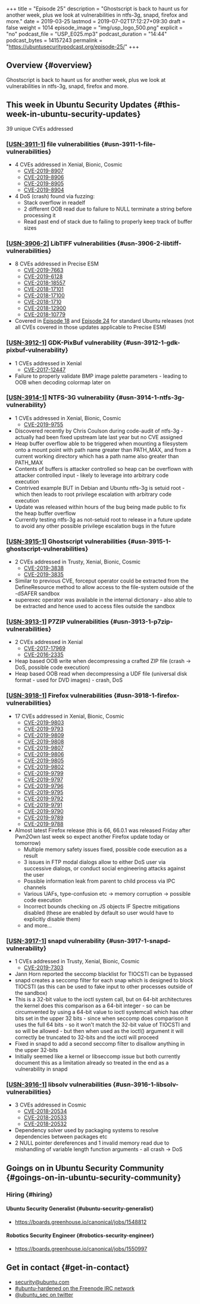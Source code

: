+++
title = "Episode 25"
description = "Ghostscript is back to haunt us for another week, plus we look at vulnerabilities in ntfs-3g, snapd, firefox and more."
date = 2019-03-25
lastmod = 2019-07-02T17:12:27+09:30
draft = false
weight = 1014
episode_image = "img/usp_logo_500.png"
explicit = "no"
podcast_file = "USP_E025.mp3"
podcast_duration = "14:44"
podcast_bytes = 14157243
permalink = "https://ubuntusecuritypodcast.org/episode-25/"
+++

## Overview {#overview}

Ghostscript is back to haunt us for another week, plus we look at vulnerabilities in ntfs-3g, snapd, firefox and more.


## This week in Ubuntu Security Updates {#this-week-in-ubuntu-security-updates}

39 unique CVEs addressed


### [[USN-3911-1](https://usn.ubuntu.com/3911-1/)] file vulnerabilities {#usn-3911-1-file-vulnerabilities}

-   4 CVEs addressed in Xenial, Bionic, Cosmic
    -   [CVE-2019-8907](https://people.canonical.com/~ubuntu-security/cve/CVE-2019-8907)
    -   [CVE-2019-8906](https://people.canonical.com/~ubuntu-security/cve/CVE-2019-8906)
    -   [CVE-2019-8905](https://people.canonical.com/~ubuntu-security/cve/CVE-2019-8905)
    -   [CVE-2019-8904](https://people.canonical.com/~ubuntu-security/cve/CVE-2019-8904)
-   4 DoS (crash) found via fuzzing:
    -   Stack overflow in readelf
    -   2 different OOB read due to failure to NULL terminate a string before processing it
    -   Read past end of stack due to failing to properly keep track of buffer sizes


### [[USN-3906-2](https://usn.ubuntu.com/3906-2/)] LibTIFF vulnerabilities {#usn-3906-2-libtiff-vulnerabilities}

-   8 CVEs addressed in Precise ESM
    -   [CVE-2019-7663](https://people.canonical.com/~ubuntu-security/cve/CVE-2019-7663)
    -   [CVE-2019-6128](https://people.canonical.com/~ubuntu-security/cve/CVE-2019-6128)
    -   [CVE-2018-18557](https://people.canonical.com/~ubuntu-security/cve/CVE-2018-18557)
    -   [CVE-2018-17101](https://people.canonical.com/~ubuntu-security/cve/CVE-2018-17101)
    -   [CVE-2018-17100](https://people.canonical.com/~ubuntu-security/cve/CVE-2018-17100)
    -   [CVE-2018-1710](https://people.canonical.com/~ubuntu-security/cve/CVE-2018-1710)
    -   [CVE-2018-12900](https://people.canonical.com/~ubuntu-security/cve/CVE-2018-12900)
    -   [CVE-2018-10779](https://people.canonical.com/~ubuntu-security/cve/CVE-2018-10779)
-   Covered in [Episode 18](https://ubuntusecuritypodcast.org/episode-18/) and [Episode 24](https://ubuntusecuritypodcast.org/episode-24/) for standard Ubuntu releases (not
    all CVEs covered in those updates applicable to Precise ESM)


### [[USN-3912-1](https://usn.ubuntu.com/3912-1/)] GDK-PixBuf vulnerability {#usn-3912-1-gdk-pixbuf-vulnerability}

-   1 CVEs addressed in Xenial
    -   [CVE-2017-12447](https://people.canonical.com/~ubuntu-security/cve/CVE-2017-12447)
-   Failure to properly validate BMP image palette parameters - leading to
    OOB when decoding colormap later on


### [[USN-3914-1](https://usn.ubuntu.com/3914-1/)] NTFS-3G vulnerability {#usn-3914-1-ntfs-3g-vulnerability}

-   1 CVEs addressed in Xenial, Bionic, Cosmic
    -   [CVE-2019-9755](https://people.canonical.com/~ubuntu-security/cve/CVE-2019-9755)
-   Discovered recently by Chris Coulson during code-audit of ntfs-3g -
    actually had been fixed upstream late last year but no CVE assigned
-   Heap buffer overflow able to be triggered when mounting a filesystem
    onto a mount point with path name greater than PATH\_MAX, and from a
    current working directory which has a path name also greater than
    PATH\_MAX
-   Contents of buffers is attacker controlled so heap can be overflown
    with attacker controlled input - likely to leverage into arbitrary
    code execution
-   Contrived example BUT in Debian and Ubuntu ntfs-3g is setuid root -
    which then leads to root privilege escalation with arbitrary code
    execution
-   Update was released within hours of the bug being made public to fix
    the heap buffer overflow
-   Currently testing ntfs-3g as not-setuid root to release in a future
    update to avoid any other possible privilege escalation bugs in the
    future


### [[USN-3915-1](https://usn.ubuntu.com/3915-1/)] Ghostscript vulnerabilities {#usn-3915-1-ghostscript-vulnerabilities}

-   2 CVEs addressed in Trusty, Xenial, Bionic, Cosmic
    -   [CVE-2019-3838](https://people.canonical.com/~ubuntu-security/cve/CVE-2019-3838)
    -   [CVE-2019-3835](https://people.canonical.com/~ubuntu-security/cve/CVE-2019-3835)
-   Similar to previous CVE, forceput operator could be extracted from the
    DefineResource method to allow access to the file-system outside of
    the -dSAFER sandbox
-   superexec operator was available in the internal dictionary - also
    able to be extracted and hence used to access files outside the
    sandbox


### [[USN-3913-1](https://usn.ubuntu.com/3913-1/)] P7ZIP vulnerabilities {#usn-3913-1-p7zip-vulnerabilities}

-   2 CVEs addressed in Xenial
    -   [CVE-2017-17969](https://people.canonical.com/~ubuntu-security/cve/CVE-2017-17969)
    -   [CVE-2016-2335](https://people.canonical.com/~ubuntu-security/cve/CVE-2016-2335)
-   Heap based OOB write when decompressing a crafted ZIP file (crash -> DoS, possible code execution)
-   Heap based OOB read when decompressing a UDF file (universal disk format - used for DVD images) - crash, DoS


### [[USN-3918-1](https://usn.ubuntu.com/3918-1/)] Firefox vulnerabilities {#usn-3918-1-firefox-vulnerabilities}

-   17 CVEs addressed in Xenial, Bionic, Cosmic
    -   [CVE-2019-9803](https://people.canonical.com/~ubuntu-security/cve/CVE-2019-9803)
    -   [CVE-2019-9793](https://people.canonical.com/~ubuntu-security/cve/CVE-2019-9793)
    -   [CVE-2019-9809](https://people.canonical.com/~ubuntu-security/cve/CVE-2019-9809)
    -   [CVE-2019-9808](https://people.canonical.com/~ubuntu-security/cve/CVE-2019-9808)
    -   [CVE-2019-9807](https://people.canonical.com/~ubuntu-security/cve/CVE-2019-9807)
    -   [CVE-2019-9806](https://people.canonical.com/~ubuntu-security/cve/CVE-2019-9806)
    -   [CVE-2019-9805](https://people.canonical.com/~ubuntu-security/cve/CVE-2019-9805)
    -   [CVE-2019-9802](https://people.canonical.com/~ubuntu-security/cve/CVE-2019-9802)
    -   [CVE-2019-9799](https://people.canonical.com/~ubuntu-security/cve/CVE-2019-9799)
    -   [CVE-2019-9797](https://people.canonical.com/~ubuntu-security/cve/CVE-2019-9797)
    -   [CVE-2019-9796](https://people.canonical.com/~ubuntu-security/cve/CVE-2019-9796)
    -   [CVE-2019-9795](https://people.canonical.com/~ubuntu-security/cve/CVE-2019-9795)
    -   [CVE-2019-9792](https://people.canonical.com/~ubuntu-security/cve/CVE-2019-9792)
    -   [CVE-2019-9791](https://people.canonical.com/~ubuntu-security/cve/CVE-2019-9791)
    -   [CVE-2019-9790](https://people.canonical.com/~ubuntu-security/cve/CVE-2019-9790)
    -   [CVE-2019-9789](https://people.canonical.com/~ubuntu-security/cve/CVE-2019-9789)
    -   [CVE-2019-9788](https://people.canonical.com/~ubuntu-security/cve/CVE-2019-9788)
-   Almost latest Firefox release (this is 66, 66.0.1 was released Friday after Pwn2Own
    last week so expect another Firefox update today or tomorrow)
    -   Multiple memory safety issues fixed, possible code execution as a result
    -   3 issues in FTP modal dialogs allow to either DoS user via
        successive dialogs, or conduct social engineering attacks against
        the user
    -   Possible information leak from parent to child process via IPC channels
    -   Various UAFs, type-confusion etc -> memory corruption -> possible code execution
    -   Incorrect bounds checking on JS objects IF Spectre mitigations
        disabled (these are enabled by default so user would have to
        explicitly disable them)
    -   and more...


### [[USN-3917-1](https://usn.ubuntu.com/3917-1/)] snapd vulnerability {#usn-3917-1-snapd-vulnerability}

-   1 CVEs addressed in Trusty, Xenial, Bionic, Cosmic
    -   [CVE-2019-7303](https://people.canonical.com/~ubuntu-security/cve/CVE-2019-7303)
-   Jann Horn reported the seccomp blacklist for TIOCSTI can be bypassed
-   snapd creates a seccomp filter for each snap which is designed to
    block TIOCSTI (as this can be used to fake input to other processes
    outside of the sandbox)
-   This is a 32-bit value to the ioctl system call, but on 64-bit
    architectures the kernel does this comparison as a 64-bit integer - so
    can be circumvented by using a 64-bit value to ioctl systemcall which
    has other bits set in the upper 32 bits - since when seccomp does
    comparison it uses the full 64 bits - so it won't match the 32-bit
    value of TIOCSTI and so will be allowed - but then when used as the
    ioctl() argument it will correctly be truncated to 32-bits and the
    ioctl will proceed
-   Fixed in snapd to add a second seccomp filter to disallow anything in
    the upper 32-bits
-   Initially seemed like a kernel or libseccomp issue but both currently
    document this as a limitation already so treated in the end as a
    vulnerability in snapd


### [[USN-3916-1](https://usn.ubuntu.com/3916-1/)] libsolv vulnerabilities {#usn-3916-1-libsolv-vulnerabilities}

-   3 CVEs addressed in Cosmic
    -   [CVE-2018-20534](https://people.canonical.com/~ubuntu-security/cve/CVE-2018-20534)
    -   [CVE-2018-20533](https://people.canonical.com/~ubuntu-security/cve/CVE-2018-20533)
    -   [CVE-2018-20532](https://people.canonical.com/~ubuntu-security/cve/CVE-2018-20532)
-   Dependency solver used by packaging systems to resolve dependencies
    between packages etc
-   2 NULL pointer dereferences and 1 invalid memory read due to
    mishandling of variable length function arguments - all crash -> DoS


## Goings on in Ubuntu Security Community {#goings-on-in-ubuntu-security-community}


### Hiring {#hiring}


#### Ubuntu Security Generalist {#ubuntu-security-generalist}

-   <https://boards.greenhouse.io/canonical/jobs/1548812>


#### Robotics Security Engineer {#robotics-security-engineer}

-   <https://boards.greenhouse.io/canonical/jobs/1550997>


## Get in contact {#get-in-contact}

-   [security@ubuntu.com](mailto:security@ubuntu.com)
-   [#ubuntu-hardened on the Freenode IRC network](http://webchat.freenode.net?channels=%23ubuntu-hardened&uio=d4)
-   [@ubuntu\_sec on twitter](https://twitter.com/ubuntu%5Fsec)